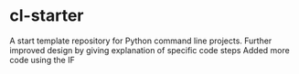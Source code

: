 # cl-starter
A start template repository for Python command line projects.
Further improved design by giving explanation of specific code steps
Added more code using the IF
